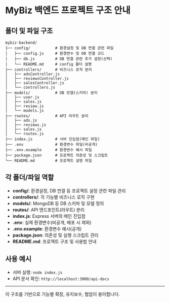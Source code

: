 # MyBiz 백엔드 프로젝트 구조 안내

## 폴더 및 파일 구조

```
mybiz-backend/
├── config/           # 환경설정 및 DB 연결 관련 파일
│   ├── config.js     # 환경변수 및 DB 연결 코드
│   ├── db.js         # DB 연결 관련 추가 설정(선택)
│   └── README.md     # config 폴더 설명
├── controllers/      # 비즈니스 로직 분리
│   ├── adsController.js
│   ├── reviewsController.js
│   ├── salesController.js
│   └── controllers.js
├── models/           # DB 모델(스키마) 분리
│   ├── user.js
│   ├── sales.js
│   ├── review.js
│   └── models.js
├── routes/           # API 라우트 분리
│   ├── ads.js
│   ├── reviews.js
│   ├── sales.js
│   └── routes.js
├── index.js          # 서버 진입점(메인 파일)
├── .env              # 환경변수 파일(비공개)
├── .env.example      # 환경변수 예시 파일
├── package.json      # 프로젝트 의존성 및 스크립트
└── README.md         # 프로젝트 설명 파일
```

## 각 폴더/파일 역할
- **config/**: 환경설정, DB 연결 등 프로젝트 설정 관련 파일 관리
- **controllers/**: 각 기능별 비즈니스 로직 구현
- **models/**: MongoDB 등 DB 스키마 및 모델 정의
- **routes/**: API 엔드포인트(라우트) 분리
- **index.js**: Express 서버의 메인 진입점
- **.env**: 실제 환경변수(비공개, 배포 시 제외)
- **.env.example**: 환경변수 예시(공개)
- **package.json**: 의존성 및 실행 스크립트 관리
- **README.md**: 프로젝트 구조 및 사용법 안내

## 사용 예시
- 서버 실행: `node index.js`
- API 문서 확인: `http://localhost:3000/api-docs`

---

이 구조를 기반으로 기능별 확장, 유지보수, 협업이 용이합니다.
#